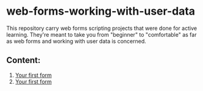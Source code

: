 # web-forms-working-with-user-data
This repository carry web forms scripting projects that were done for active learning. They're meant to take you from "beginner" to "comfortable" as far as web forms and working with user data is concerned.

## Content:

1. [Your first form](https://github.com/olumpeter/web-forms-working-with-user-data/tree/main/001-your-first-form/active_learning/)
1. [Your first form](https://github.com/olumpeter/web-forms-working-with-user-data/tree/main/002-how-to-structure-a-web-form/active_learning/)
